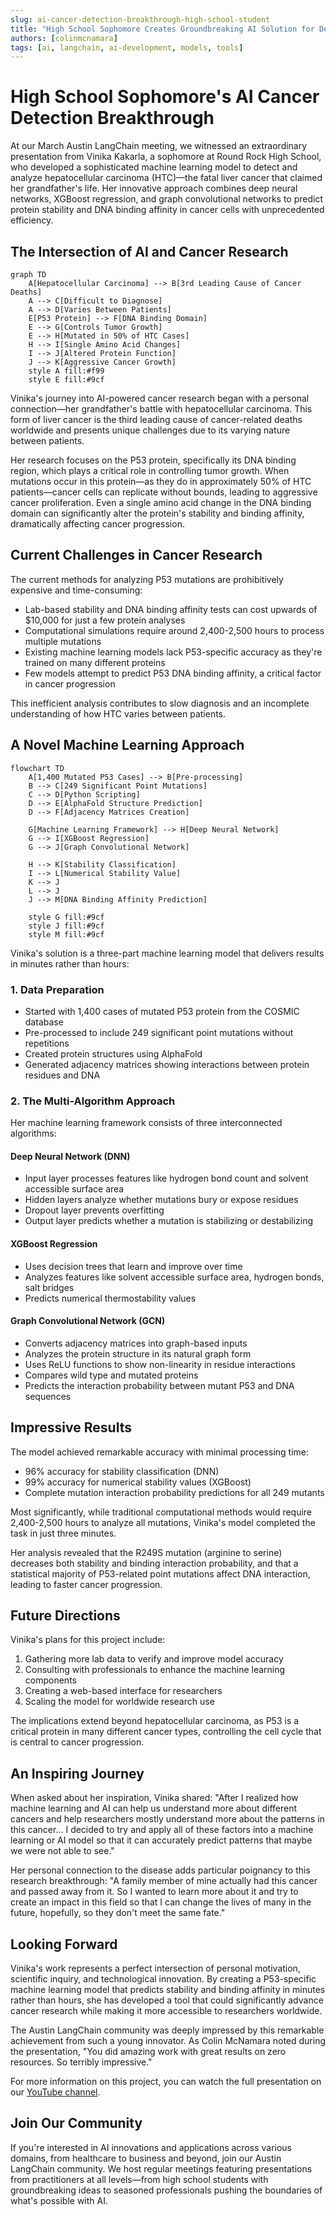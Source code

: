 ```yaml
---
slug: ai-cancer-detection-breakthrough-high-school-student
title: "High School Sophomore Creates Groundbreaking AI Solution for Detecting Fatal Liver Cancer"
authors: [colinmcnamara]
tags: [ai, langchain, ai-development, models, tools]
---
```


# High School Sophomore's AI Cancer Detection Breakthrough

At our March Austin LangChain meeting, we witnessed an extraordinary presentation from Vinika Kakarla, a sophomore at Round Rock High School, who developed a sophisticated machine learning model to detect and analyze hepatocellular carcinoma (HTC)—the fatal liver cancer that claimed her grandfather's life. Her innovative approach combines deep neural networks, XGBoost regression, and graph convolutional networks to predict protein stability and DNA binding affinity in cancer cells with unprecedented efficiency.

<!-- truncate -->

## The Intersection of AI and Cancer Research

```mermaid
graph TD
    A[Hepatocellular Carcinoma] --> B[3rd Leading Cause of Cancer Deaths]
    A --> C[Difficult to Diagnose]
    A --> D[Varies Between Patients]
    E[P53 Protein] --> F[DNA Binding Domain]
    E --> G[Controls Tumor Growth]
    E --> H[Mutated in 50% of HTC Cases]
    H --> I[Single Amino Acid Changes]
    I --> J[Altered Protein Function]
    J --> K[Aggressive Cancer Growth]
    style A fill:#f99
    style E fill:#9cf
```

Vinika's journey into AI-powered cancer research began with a personal connection—her grandfather's battle with hepatocellular carcinoma. This form of liver cancer is the third leading cause of cancer-related deaths worldwide and presents unique challenges due to its varying nature between patients.

Her research focuses on the P53 protein, specifically its DNA binding region, which plays a critical role in controlling tumor growth. When mutations occur in this protein—as they do in approximately 50% of HTC patients—cancer cells can replicate without bounds, leading to aggressive cancer proliferation. Even a single amino acid change in the DNA binding domain can significantly alter the protein's stability and binding affinity, dramatically affecting cancer progression.

## Current Challenges in Cancer Research

The current methods for analyzing P53 mutations are prohibitively expensive and time-consuming:

- Lab-based stability and DNA binding affinity tests can cost upwards of $10,000 for just a few protein analyses
- Computational simulations require around 2,400-2,500 hours to process multiple mutations
- Existing machine learning models lack P53-specific accuracy as they're trained on many different proteins
- Few models attempt to predict P53 DNA binding affinity, a critical factor in cancer progression

This inefficient analysis contributes to slow diagnosis and an incomplete understanding of how HTC varies between patients.

## A Novel Machine Learning Approach

```mermaid
flowchart TD
    A[1,400 Mutated P53 Cases] --> B[Pre-processing]
    B --> C[249 Significant Point Mutations]
    C --> D[Python Scripting]
    D --> E[AlphaFold Structure Prediction]
    D --> F[Adjacency Matrices Creation]

    G[Machine Learning Framework] --> H[Deep Neural Network]
    G --> I[XGBoost Regression]
    G --> J[Graph Convolutional Network]
    
    H --> K[Stability Classification]
    I --> L[Numerical Stability Value]
    K --> J
    L --> J
    J --> M[DNA Binding Affinity Prediction]
    
    style G fill:#9cf
    style J fill:#9cf
    style M fill:#9cf
```

Vinika's solution is a three-part machine learning model that delivers results in minutes rather than hours:

### 1. Data Preparation
- Started with 1,400 cases of mutated P53 protein from the COSMIC database
- Pre-processed to include 249 significant point mutations without repetitions
- Created protein structures using AlphaFold
- Generated adjacency matrices showing interactions between protein residues and DNA

### 2. The Multi-Algorithm Approach

Her machine learning framework consists of three interconnected algorithms:

#### Deep Neural Network (DNN)
- Input layer processes features like hydrogen bond count and solvent accessible surface area
- Hidden layers analyze whether mutations bury or expose residues
- Dropout layer prevents overfitting
- Output layer predicts whether a mutation is stabilizing or destabilizing

#### XGBoost Regression
- Uses decision trees that learn and improve over time
- Analyzes features like solvent accessible surface area, hydrogen bonds, salt bridges
- Predicts numerical thermostability values

#### Graph Convolutional Network (GCN)
- Converts adjacency matrices into graph-based inputs
- Analyzes the protein structure in its natural graph form
- Uses ReLU functions to show non-linearity in residue interactions
- Compares wild type and mutated proteins
- Predicts the interaction probability between mutant P53 and DNA sequences

## Impressive Results

The model achieved remarkable accuracy with minimal processing time:
- 96% accuracy for stability classification (DNN)
- 99% accuracy for numerical stability values (XGBoost)
- Complete mutation interaction probability predictions for all 249 mutants

Most significantly, while traditional computational methods would require 2,400-2,500 hours to analyze all mutations, Vinika's model completed the task in just three minutes.

Her analysis revealed that the R249S mutation (arginine to serine) decreases both stability and binding interaction probability, and that a statistical majority of P53-related point mutations affect DNA interaction, leading to faster cancer progression.

## Future Directions

Vinika's plans for this project include:
1. Gathering more lab data to verify and improve model accuracy
2. Consulting with professionals to enhance the machine learning components
3. Creating a web-based interface for researchers
4. Scaling the model for worldwide research use

The implications extend beyond hepatocellular carcinoma, as P53 is a critical protein in many different cancer types, controlling the cell cycle that is central to cancer progression.

## An Inspiring Journey

When asked about her inspiration, Vinika shared: "After I realized how machine learning and AI can help us understand more about different cancers and help researchers mostly understand more about the patterns in this cancer... I decided to try and apply all of these factors into a machine learning or AI model so that it can accurately predict patterns that maybe we were not able to see."

Her personal connection to the disease adds particular poignancy to this research breakthrough: "A family member of mine actually had this cancer and passed away from it. So I wanted to learn more about it and try to create an impact in this field so that I can change the lives of many in the future, hopefully, so they don't meet the same fate."

## Looking Forward

Vinika's work represents a perfect intersection of personal motivation, scientific inquiry, and technological innovation. By creating a P53-specific machine learning model that predicts stability and binding affinity in minutes rather than hours, she has developed a tool that could significantly advance cancer research while making it more accessible to researchers worldwide.

The Austin LangChain community was deeply impressed by this remarkable achievement from such a young innovator. As Colin McNamara noted during the presentation, "You did amazing work with great results on zero resources. So terribly impressive."

For more information on this project, you can watch the full presentation on our [YouTube channel](https://www.youtube.com/watch?v=ArqkC5sQjEY).

## Join Our Community

If you're interested in AI innovations and applications across various domains, from healthcare to business and beyond, join our Austin LangChain community. We host regular meetings featuring presentations from practitioners at all levels—from high school students with groundbreaking ideas to seasoned professionals pushing the boundaries of what's possible with AI.
